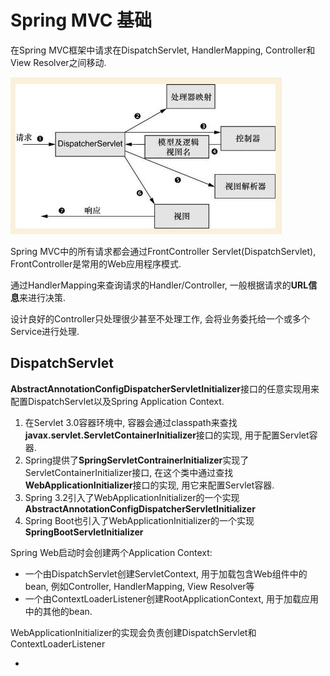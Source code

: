 # Spring MVC 基础

在Spring MVC框架中请求在DispatchServlet, HandlerMapping, Controller和View Resolver之间移动.

![](./img/request_in_springmvc.JPG)

Spring MVC中的所有请求都会通过FrontController Servlet(DispatchServlet), 
FrontController是常用的Web应用程序模式.

通过HandlerMapping来查询请求的Handler/Controller, 一般根据请求的**URL信息**来进行决策.

设计良好的Controller只处理很少甚至不处理工作, 会将业务委托给一个或多个Service进行处理.

## DispatchServlet

**AbstractAnnotationConfigDispatcherServletInitializer**接口的任意实现用来
配置DispatchServlet以及Spring Application Context.

1. 在Servlet 3.0容器环境中, 容器会通过classpath来查找**javax.servlet.ServletContainerInitializer**接口的实现, 用于配置Servlet容器.
2. Spring提供了**SpringServletContrainerInitializer**实现了ServletContainerInitializer接口, 在这个类中通过查找**WebApplicationInitializer**接口的实现, 用它来配置Servlet容器.
3. Spring 3.2引入了WebApplicationInitializer的一个实现**AbstractAnnotationConfigDispatcherServletInitializer**
4. Spring Boot也引入了WebApplicationInitializer的一个实现**SpringBootServletInitializer**

Spring Web启动时会创建两个Application Context:

- 一个由DispatchServlet创建ServletContext, 用于加载包含Web组件中的bean, 例如Controller, HandlerMapping, View Resolver等
- 一个由ContextLoaderListener创建RootApplicationContext, 用于加载应用中的其他的bean.

WebApplicationInitializer的实现会负责创建DispatchServlet和ContextLoaderListener

- 

